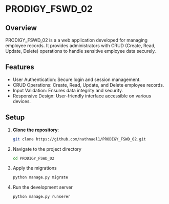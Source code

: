 # PRODIGY_FSWD_02

## Overview
PRODIGY_FSWD_02 is a a web application developed for managing employee records. It provides administrators with CRUD (Create, Read, Update, Delete) operations to handle sensitive employee data securely.
## Features
- User Authentication: Secure login and session management.
- CRUD Operations: Create, Read, Update, and Delete employee records.
- Input Validation: Ensures data integrity and security.
- Responsive Design: User-friendly interface accessible on various devices.

## Setup
1. **Clone the repository**:
   ```sh
   git clone https://github.com/nathnael1/PRODIGY_FSWD_02.git
2. Navigate to the project directory  
    ```sh
    cd PRODIGY_FSWD_02
3. Apply the migrations  
    ```sh
    python manage.py migrate
4. Run the development server  
    ```sh
    python manage.py runserer

